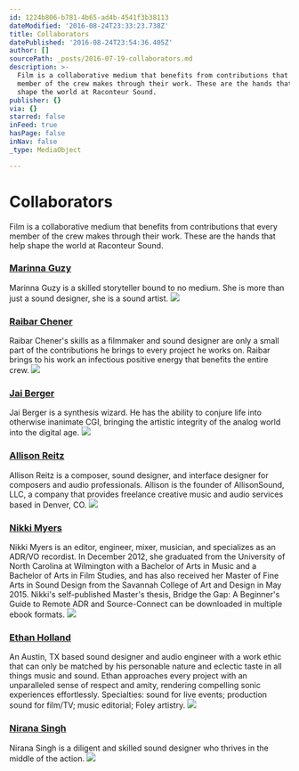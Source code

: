 ```yaml
---
id: 1224b806-b781-4b65-ad4b-4541f3b38113
dateModified: '2016-08-24T23:33:23.738Z'
title: Collaborators
datePublished: '2016-08-24T23:54:36.405Z'
author: []
sourcePath: _posts/2016-07-19-collaborators.md
description: >-
  Film is a collaborative medium that benefits from contributions that every
  member of the crew makes through their work. These are the hands that help
  shape the world at Raconteur Sound.
publisher: {}
via: {}
starred: false
inFeed: true
hasPage: false
inNav: false
_type: MediaObject

---
```

# Collaborators

Film is a collaborative medium that benefits from contributions that every member of the crew makes through their work. These are the hands that help shape the world at Raconteur Sound.

### [Marinna Guzy][0]

Marinna Guzy is a skilled storyteller bound to no medium. She is more than just a sound designer, she is a sound artist.
![](https://the-grid-user-content.s3-us-west-2.amazonaws.com/293e5047-7425-49ad-9996-bbdff6bc1833.jpg)

### [Raibar Chener][1]

Raibar Chener's skills as a filmmaker and sound designer are only a small part of the contributions he brings to every project he works on. Raibar brings to his work an infectious positive energy that benefits the entire crew.
![](https://the-grid-user-content.s3-us-west-2.amazonaws.com/501c0e33-f2d7-4456-a89c-5ee84d91fdb1.jpg)

### [Jai Berger][2]

Jai Berger is a synthesis wizard. He has the ability to conjure life into otherwise inanimate CGI, bringing the artistic integrity of the analog world into the digital age.
![](https://the-grid-user-content.s3-us-west-2.amazonaws.com/b5d6ad2e-b34b-493b-bd9a-78ac6b18fa7e.jpg)

### [Allison Reitz][3]

Allison Reitz is a composer, sound designer, and interface designer for composers and audio professionals. Allison is the founder of AllisonSound, LLC, a company that provides freelance creative music and audio services based in Denver, CO.
![](https://s3-us-west-2.amazonaws.com/the-grid-img/p/126d093f6fbc5179a1f9149ad8c0da3cd2790736.jpg)

### [Nikki Myers][4]

Nikki Myers is an editor, engineer, mixer, musician, and specializes as an ADR/VO recordist. In December 2012, she graduated from the University of North Carolina at Wilmington with a Bachelor of Arts in Music and a Bachelor of Arts in Film Studies, and has also received her Master of Fine Arts in Sound Design from the Savannah College of Art and Design in May 2015\. Nikki's self-published Master's thesis, Bridge the Gap: A Beginner's Guide to Remote ADR and Source-Connect can be downloaded in multiple ebook formats.
![](https://the-grid-user-content.s3-us-west-2.amazonaws.com/43a3fa09-8319-4e41-9950-b8fc1f3087d2.jpg)

### [Ethan Holland][5]

An Austin, TX based sound designer and audio engineer with a work ethic that can only be matched by his personable nature and eclectic taste in all things music and sound. Ethan approaches every project with an unparalleled sense of respect and amity, rendering compelling sonic experiences effortlessly. Specialties: sound for live events; production sound for film/TV; music editorial; Foley artistry.
![](https://s3-us-west-2.amazonaws.com/the-grid-img/p/3d7bdb0dc7e8ff0dce9f08c2783c29b7075d969d.jpg)

### [Nirana Singh][6]

Nirana Singh is a diligent and skilled sound designer who thrives in the middle of the action.
![](https://s3-us-west-2.amazonaws.com/the-grid-img/p/945e351b10a70408dce69078501869a114b0d718.jpg)

[0]: http://mg-raconteur.com/
[1]: http://raibarchener.com/
[2]: http://jaibergeraudio.com/
[3]: http://allisonsound.com/
[4]: http://nikkimyerssound.com/
[5]: http://ethanhollandsound.com/
[6]: http://njssound.com/